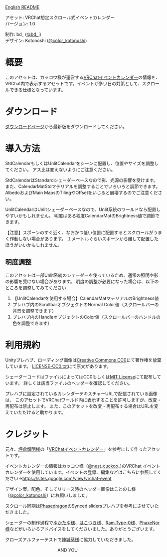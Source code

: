 [English README](https://github.com/bdunderscore/vrchat-scroll-calendar/blob/trunk/Assets/000%20bd_/ScrollEventCalendar/README-en.md)

アセット: VRChat想定スクロール式イベントカレンダー<br>
バージョン: 1.0

制作: bd_ ([@bd_j][1])<br>
デザイン: Kotonoshi ([@color_kotonoshi][2])

[1]: https://twitter.com/bd_j
[2]: https://twitter.com/color_kotonoshi

# 概要
このアセットは、カッコウ様が運営する[VRChatイベントカレンダー][10]の情報を、VRChat内で表示するアセットです。イベントが多い日の対策として、スクロールできる仕様となっています。

[10]: https://sites.google.com/view/vrchat-event

# ダウンロード

[ダウンロードページ][11]から最新版をダウンロードしてください。

[11]: https://github.com/bdunderscore/vrchat-scroll-calendar/releases

# 導入方法
StdCalendarもしくはUnlitCalendarをシーンに配置し、位置やサイズを調整してください。
アス比は変えないようにご注意ください。

StdCalendarはStandardシェーダーベースなので影、光源の影響を受けます。
また、CalendarMatStdマテリアルを調整することでいろいろと調節できます。
AlbedoおよびMain MapsのTilingやOffsetをいじると崩壊するのでご注意ください。

UnlitCalendarはUnlitシェーダーベースなので、Unlit系統のワールドなら配置しやすいかもしれません。
明度はある程度CalendarMatのBrightness値で調節できます。

【注意】スポーンのすぐ近く、なおかつ低い位置に配置するとスクロールがうまく作動しない場合があります。
１メートルぐらいスポーンから離して配置したほうがいいかもしれません。

## 明度調整
このアセットは一部Unlit系統のシェーダーを使っているため、通常の照明や影の影響を受けない場合があります。
明度の調整が必要になった場合は、以下のところを調整してみてください

1. 【UnlitCalendarを使用する場合】CalendarMatマテリアルのBrightness値
2. プレハブ内のScrollbarオブジェクトのNormal Color値（スクロールバーの背景を調整できます）
3. プレハブ内のHandleオブジェクトのColor値（スクロールバーのハンドルの色を調整できます）

# 利用規約
Unityプレハブ、ローディング画像は[Creative Commons CC0][41]にて著作権を放棄しています。
[LICENSE-CC0.txt](LICENSE-CC0.txt)にて原文があります。

シェーダーコードはファイルによってはCC0もしくは[MIT License][42]にて配布しています。
詳しくは該当ファイルのヘッダーを確認してください。

プレハブに設定されているカレンダーテキスチャーURLで配信されている画像は、
このアセットでVRChatワールド内に表示することを許可しますが、改変・再配布は禁止します。
また、このアセットを改変・再配布する場合はURLを変えていただけると助かります。

[41]: https://creativecommons.org/publicdomain/zero/1.0/deed.ja 
[42]: LICENSE-MIT.txt

# クレジット
元々、[坪倉輝明様][59]の「[VRChatイベントカレンダー][60]」を参考にして作ったアセットです。

イベントカレンダーの情報はカッコウ様（[@nest_cuckoo_][51])のVRChat イベントカレンダーを使用しています。イベントの登録、編集などはこちらに参照してください→https://sites.google.com/view/vrchat-event

デザイン案、配色、そしてリリース時のヘッダー画像はことのし様（[@color_kotonoshi][52]）にお願いしました。

スクロール同期は[Phasedragon][53]のSynced slidersプレハブを参考にさせていただきました。

シェーダーの制作過程で[ゆかたゆ様][54]、[はこつき様][55]、[Ram.Type-0様][56]、[PhaxeNor様][57]などがいろいろアドバイスをしてくださいました。ありがとうございます。

クローズアルファーテストで[神城葵様][58]に協力していただきました。

　　　　　　　　　　　　AND YOU

[51]: https://twitter.com/nest_cuckoo_
[52]: https://twitter.com/color_kotonoshi
[53]: https://twitter.com/phasedragoon
[54]: https://twitter.com/yukata_yu
[55]: https://twitter.com/re_hako_moon
[56]: https://twitter.com/Ram_Type64_Mod0
[57]: https://twitter.com/PhaxeNor
[58]: https://twitter.com/aoi3192
[59]: https://twitter.com/kohack_v
[60]: https://booth.pm/ja/items/1223535